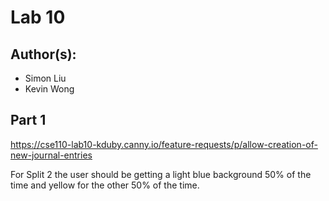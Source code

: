 # Lab 10

## Author(s):
- Simon Liu
- Kevin Wong

## Part 1
https://cse110-lab10-kduby.canny.io/feature-requests/p/allow-creation-of-new-journal-entries

For Split 2 the user should be getting a light blue background 50% of the time and yellow for the other 50% of the time.
